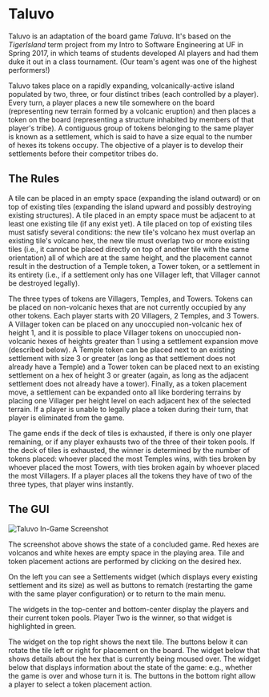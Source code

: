 # Taluvo

Taluvo is an adaptation of the board game *Taluva*. It's based on the *TigerIsland* term project from my Intro to Software Engineering at UF in Spring 2017, in which teams of students developed AI players and had them duke it out in a class tournament. (Our team's agent was one of the highest performers!) 

Taluvo takes place on a rapidly expanding, volcanically-active island populated by two, three, or four distinct tribes (each controlled by a player). Every turn, a player places a new tile somewhere on the board (representing new terrain formed by a volcanic eruption) and then places a token on the board (representing a structure inhabited by members of that player's tribe). A contiguous group of tokens belonging to the same player is known as a settlement, which is said to have a size equal to the number of hexes its tokens occupy. The objective of a player is to develop their settlements before their competitor tribes do.

## The Rules

A tile can be placed in an empty space (expanding the island outward) or on top of existing tiles (expanding the island upward and possibly destroying existing structures). A tile placed in an empty space must be adjacent to at least one existing tile (if any exist yet). A tile placed on top of existing tiles must satisfy several conditions: the new tile's volcano hex must overlap an existing tile's volcano hex, the new tile must overlap two or more existing tiles (i.e., it cannot be placed directly on top of another tile with the same orientation) all of which are at the same height, and the placement cannot result in the destruction of a Temple token, a Tower token, or a settlement in its entirety (i.e., if a settlement only has one Villager left, that Villager cannot be destroyed legally).   

The three types of tokens are Villagers, Temples, and Towers. Tokens can be placed on non-volcanic hexes that are not currently occupied by any other tokens. Each player starts with 20 Villagers, 2 Temples, and 3 Towers. A Villager token can be placed on any unoccupied non-volcanic hex of height 1, and it is possible to place Villager tokens on unoccupied non-volcanic hexes of heights greater than 1 using a settlement expansion move (described below). A Temple token can be placed next to an existing settlement with size 3 or greater (as long as that settlement does not already have a Temple) and a Tower token can be placed next to an existing settlement on a hex of height 3 or greater (again, as long as the adjacent settlement does not already have a tower). Finally, as a token placement move, a settlement can be expanded onto all like bordering terrains by placing one Villager per height level on each adjacent hex of the selected terrain. If a player is unable to legally place a token during their turn, that player is eliminated from the game.

The game ends if the deck of tiles is exhausted, if there is only one player remaining, or if any player exhausts two of the three of their token pools. If the deck of tiles is exhausted, the winner is determined by the number of tokens placed: whoever placed the most Temples wins, with ties broken by whoever placed the most Towers, with ties broken again by whoever placed the most Villagers. If a player places all the tokens they have of two of the three types, that player wins instantly.

## The GUI

![Taluvo In-Game Screenshot](https://puu.sh/Aj2AR/12d8bdfdf9.png)

The screenshot above shows the state of a concluded game. Red hexes are volcanos and white hexes are empty space in the playing area. Tile and token placement actions are performed by clicking on the desired hex.

On the left you can see a Settlements widget (which displays every existing settlement and its size) as well as buttons to rematch (restarting the game with the same player configuration) or to return to the main menu.

The widgets in the top-center and bottom-center display the players and their current token pools. Player Two is the winner, so that widget is highlighted in green.

The widget on the top right shows the next tile. The buttons below it can rotate the tile left or right for placement on the board. The widget below that shows details about the hex that is currently being moused over. The widget below that displays information about the state of the game: e.g., whether the game is over and whose turn it is. The buttons in the bottom right allow a player to select a token placement action. 
